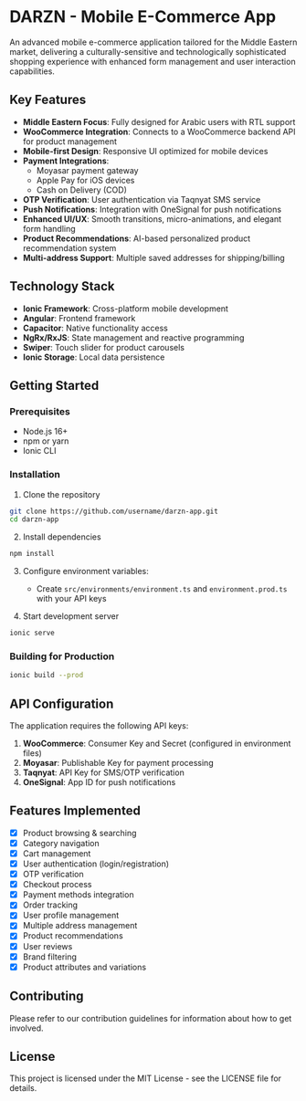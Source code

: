 # DARZN - Mobile E-Commerce App

An advanced mobile e-commerce application tailored for the Middle Eastern market, delivering a culturally-sensitive and technologically sophisticated shopping experience with enhanced form management and user interaction capabilities.

## Key Features

- **Middle Eastern Focus**: Fully designed for Arabic users with RTL support
- **WooCommerce Integration**: Connects to a WooCommerce backend API for product management
- **Mobile-first Design**: Responsive UI optimized for mobile devices
- **Payment Integrations**: 
  - Moyasar payment gateway
  - Apple Pay for iOS devices
  - Cash on Delivery (COD)
- **OTP Verification**: User authentication via Taqnyat SMS service
- **Push Notifications**: Integration with OneSignal for push notifications
- **Enhanced UI/UX**: Smooth transitions, micro-animations, and elegant form handling
- **Product Recommendations**: AI-based personalized product recommendation system
- **Multi-address Support**: Multiple saved addresses for shipping/billing

## Technology Stack

- **Ionic Framework**: Cross-platform mobile development
- **Angular**: Frontend framework
- **Capacitor**: Native functionality access
- **NgRx/RxJS**: State management and reactive programming
- **Swiper**: Touch slider for product carousels
- **Ionic Storage**: Local data persistence

## Getting Started

### Prerequisites
- Node.js 16+
- npm or yarn
- Ionic CLI

### Installation

1. Clone the repository
```bash
git clone https://github.com/username/darzn-app.git
cd darzn-app
```

2. Install dependencies
```bash
npm install
```

3. Configure environment variables:
   - Create `src/environments/environment.ts` and `environment.prod.ts` with your API keys

4. Start development server
```bash
ionic serve
```

### Building for Production

```bash
ionic build --prod
```

## API Configuration

The application requires the following API keys:

1. **WooCommerce**: Consumer Key and Secret (configured in environment files)
2. **Moyasar**: Publishable Key for payment processing
3. **Taqnyat**: API Key for SMS/OTP verification
4. **OneSignal**: App ID for push notifications

## Features Implemented

- [x] Product browsing & searching
- [x] Category navigation
- [x] Cart management
- [x] User authentication (login/registration)
- [x] OTP verification
- [x] Checkout process
- [x] Payment methods integration
- [x] Order tracking
- [x] User profile management
- [x] Multiple address management
- [x] Product recommendations
- [x] User reviews
- [x] Brand filtering
- [x] Product attributes and variations

## Contributing

Please refer to our contribution guidelines for information about how to get involved.

## License

This project is licensed under the MIT License - see the LICENSE file for details.